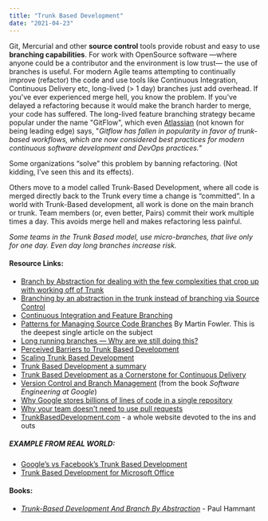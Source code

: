 ```yaml
---
title: "Trunk Based Development"
date: "2021-04-23"
---
```


Git, Mercurial and other **source control** tools provide robust and easy to use **branching capabilities**. For work with OpenSource software —where anyone could be a contributor and the environment is low trust— the use of branches is useful. For modern Agile teams attempting to continually improve (refactor) the code and use tools like Continuous Integration, Continuous Delivery etc, long-lived (> 1 day) branches just add overhead. If you've ever experienced merge hell, you know the problem. If you've delayed a refactoring because it would make the branch harder to merge, your code has suffered. The long-lived feature branching strategy became popular under the name "GitFlow", which even [Atlassian](https://www.atlassian.com/git/tutorials/comparing-workflows/gitflow-workflow) (not known for being leading edge) says, "_Gitflow has fallen in popularity in favor of trunk-based workflows, which are now considered best practices for modern continuous software development and DevOps practices._"

Some organizations “solve” this problem by banning refactoring. (Not kidding, I’ve seen this and its effects).

Others move to a model called Trunk-Based Development, where all code is merged directly back to the Trunk every time a change is “committed”. In a world with Trunk-Based development, all work is done on the main branch or trunk. Team members (or, even better, Pairs) commit their work multiple times a day. This avoids merge hell and makes refactoring less painful.

_Some teams in the Trunk Based model, use micro-branches, that live only for one day. Even day long branches increase risk._

#### Resource Links:

- [Branch by Abstraction for dealing with the few complexities that crop up with working off of Trunk](https://martinfowler.com/bliki/BranchByAbstraction.html)
- [Branching by an abstraction in the trunk instead of branching via Source Control](https://paulhammant.com/blog/branch_by_abstraction.html)
- [Continuous Integration and Feature Branching](https://www.davefarley.net/?p=247)
- [Patterns for Managing Source Code Branches](https://martinfowler.com/articles/branching-patterns.html) By Martin Fowler. This is the deepest single article on the subject
- [Long running branches — Why are we still doing this?](https://medium.com/design-and-tech-co/long-running-branches-why-are-we-still-doing-this-605e37611d03)
- [Perceived Barriers to Trunk Based Development](https://www.davefarley.net/?p=269)
- [Scaling Trunk Based Development](https://paulhammant.com/2013/04/09/scaling-trunk-based-development/)
- [Trunk Based Development a summary](https://paulhammant.com/2013/04/05/what-is-trunk-based-development/)
- [Trunk Based Development as a Cornerstone for Continuous Delivery](https://www.infoq.com/news/2018/04/trunk-based-development/)
- [Version Control and Branch Management](https://abseil.io/resources/swe-book/html/ch16.html) (from the book _Software Engineering at Google_)
- [Why Google stores billions of lines of code in a single repository](https://dl.acm.org/doi/10.1145/2854146)
- [Why your team doesn't need to use pull requests](https://infrastructure-as-code.com/book/2021/01/02/pull-requests.html)
- [TrunkBasedDevelopment.com](https://trunkbaseddevelopment.com/) - a whole website devoted to the ins and outs

##### EXAMPLE FROM REAL WORLD:

- [Google’s vs Facebook’s Trunk Based Development](https://paulhammant.com/2014/01/08/googles-vs-facebooks-trunk-based-development/)
- [Trunk Based Development for Microsoft Office](https://paulhammant.com/2014/04/03/microsofts-trunk-based-development/)

#### Books:

- [_Trunk-Based Development And Branch By Abstraction_](https://leanpub.com/trunk-based-development) - Paul Hammant
